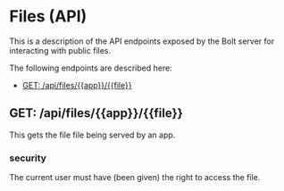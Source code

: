 # Files \(API\)

This is a description of the API endpoints exposed by the Bolt server for interacting with public files.

The following endpoints are described here:

* [GET: \/api\/files\/\{\{app\}\}\/\{\{file\}\}](#get-filesappfile)

## GET: \/api\/files\/\{\{app\}\}\/\{\{file\}\}

This gets the file file being served by an app.

### security

The current user must have \(been given\) the right to access the file.

